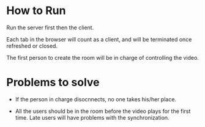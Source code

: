 # How to Run

Run the server first then the client.

Each tab in the browser will count as a client, and will be terminated once refreshed or closed.

The first person to create the room will be in charge of controlling the video.

# Problems to solve

- If the person in charge disocnnects, no one takes his/her place.

- All the users should be in the room before the video plays for the first time. Late users will have problems with the synchronization.
